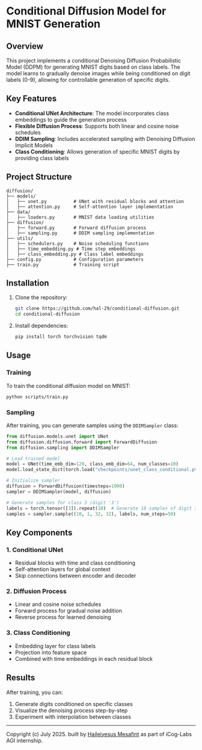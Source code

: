 # Conditional Diffusion Model for MNIST Generation

## Overview

This project implements a conditional Denoising Diffusion Probabilistic Model (DDPM) for generating MNIST digits based on class labels. The model learns to gradually denoise images while being conditioned on digit labels (0-9), allowing for controllable generation of specific digits.

## Key Features

- **Conditional UNet Architecture**: The model incorporates class embeddings to guide the generation process
- **Flexible Diffusion Process**: Supports both linear and cosine noise schedules
- **DDIM Sampling**: Includes accelerated sampling with Denoising Diffusion Implicit Models
- **Class Conditioning**: Allows generation of specific MNIST digits by providing class labels

## Project Structure

```
diffusion/
├── models/
│   ├── unet.py          # UNet with residual blocks and attention
│   ├── attention.py     # Self-attention layer implementation
├── data/
│   ├── loaders.py       # MNIST data loading utilities
├── diffusion/
│   ├── forward.py       # Forward diffusion process
│   ├── sampling.py      # DDIM sampling implementation
├── utils/
│   ├── schedulers.py    # Noise scheduling functions
│   ├── time_embedding.py # Time step embeddings
│   ├── class_embedding.py # Class label embeddings
├── config.py            # Configuration parameters
├── train.py             # Training script
```

## Installation

1. Clone the repository:
   ```bash
   git clone https://github.com/hal-29/conditional-diffusion.git
   cd conditional-diffusion
   ```

2. Install dependencies:
   ```bash
   pip install torch torchvision tqdm
   ```

## Usage

### Training

To train the conditional diffusion model on MNIST:
```bash
python scripts/train.py
```

### Sampling

After training, you can generate samples using the `DDIMSampler` class:

```python
from diffusion.models.unet import UNet
from diffusion.diffusion.forward import ForwardDiffusion
from diffusion.sampling import DDIMSampler

# Load trained model
model = UNet(time_emb_dim=128, class_emb_dim=64, num_classes=10)
model.load_state_dict(torch.load("checkpoints/unet_class_conditional.pth"))

# Initialize sampler
diffusion = ForwardDiffusion(timesteps=1000)
sampler = DDIMSampler(model, diffusion)

# Generate samples for class 3 (digit '3')
labels = torch.tensor([3]).repeat(10)  # Generate 10 samples of digit 3
samples = sampler.sample((10, 1, 32, 32), labels, num_steps=50)
```

## Key Components

### 1. Conditional UNet
- Residual blocks with time and class conditioning
- Self-attention layers for global context
- Skip connections between encoder and decoder

### 2. Diffusion Process
- Linear and cosine noise schedules
- Forward process for gradual noise addition
- Reverse process for learned denoising

### 3. Class Conditioning
- Embedding layer for class labels
- Projection into feature space
- Combined with time embeddings in each residual block

## Results

After training, you can:
1. Generate digits conditioned on specific classes
2. Visualize the denoising process step-by-step
3. Experiment with interpolation between classes

---
Copyright (c) July 2025. built by [Haileiyesus Mesafint](https://github.com/hal-29) as part of iCog-Labs AGI internship.